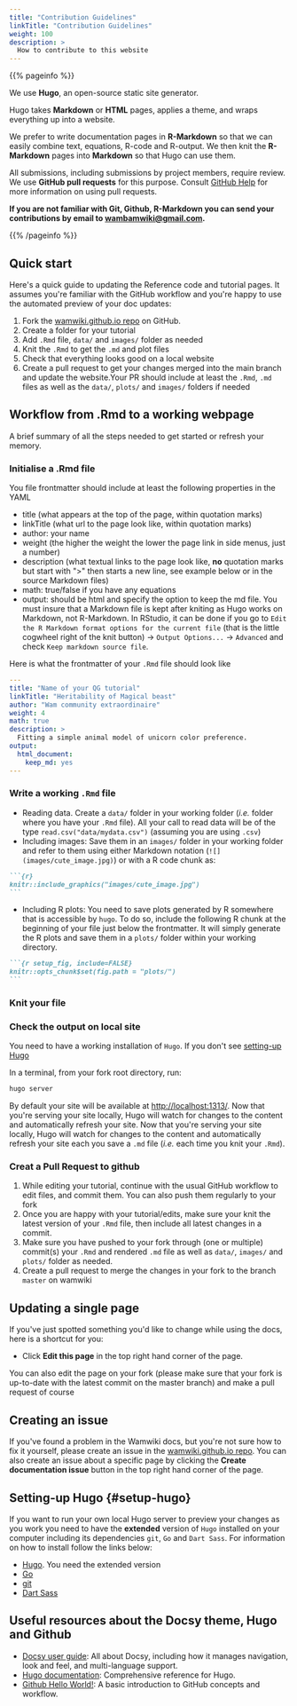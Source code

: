 ```yaml
---
title: "Contribution Guidelines"
linkTitle: "Contribution Guidelines"
weight: 100
description: >
  How to contribute to this website
---
```


{{% pageinfo %}}

We use **Hugo**, an open-source static site generator.

Hugo takes **Markdown** or **HTML** pages, applies a theme, and wraps everything up into a website.

We prefer to write documentation pages in **R-Markdown** so that we can easily combine text, equations, R-code and R-output.
We then knit the **R-Markdown** pages into **Markdown** so that Hugo can use them.

All submissions, including submissions by project members, require review. We
use **GitHub pull requests** for this purpose. Consult
[GitHub Help](https://help.github.com/articles/about-pull-requests/) for more
information on using pull requests.

**If you are not familiar with Git, Github, R-Markdown you can send your contributions by email to <wambamwiki@gmail.com>.**

{{% /pageinfo %}}

## Quick start

Here's a quick guide to updating the Reference code and tutorial pages. It assumes you're familiar with the
GitHub workflow and you're happy to use the automated preview of your doc
updates:

1. Fork the [wamwiki.github.io  repo](https://github.com/wamwiki/wamwiki.github.io) on GitHub.
1. Create a folder for your tutorial
1. Add `.Rmd` file, `data/` and `images/` folder as needed
1. Knit the  `.Rmd` to get the `.md` and plot files
1. Check that everything looks good on a local website
1. Create a pull request to get your changes merged into the main branch and update the website.Your PR should include at least the `.Rmd`, `.md` files as well as the `data/`, `plots/` and `images/` folders if needed

## Workflow from .Rmd to a working webpage

A brief summary of all the steps needed to get started or refresh your memory.

### Initialise a .Rmd file 

You file frontmatter should include at least the following properties in the YAML

  * title (what appears at the top of the page, within quotation marks)
  * linkTitle (what url to the page look like, within quotation marks)
  * author: your name
  * weight (the higher the weight the lower the page link in side menus, just a number)
  * description (what textual links to the page look like, **no** quotation marks but start with ">" then starts a new line, see example below or in the source Markdown files)
  * math: true/false if you have any equations
  * output: should be html and specify the option to keep the md file. You must insure that a Markdown file is kept after kniting as Hugo works on Markdown, not R-Markdown. In RStudio, it can be done if you go to `Edit the R Markdown format options for the current file` (that is the little cogwheel right of the knit button) -> `Output Options...` -> `Advanced` and check `Keep markdown source file`.

Here is what the frontmatter of your `.Rmd` file should look like

```yaml
---
title: "Name of your QG tutorial"
linkTitle: "Heritability of Magical beast"
author: "Wam community extraordinaire"
weight: 4
math: true
description: >
  Fitting a simple animal model of unicorn color preference.
output: 
  html_document: 
    keep_md: yes
---
```

### Write a working `.Rmd` file

  * Reading data. Create a `data/` folder in your working folder (*i.e.* folder where you have your `.Rmd` file). All your call to read data will be of the type `read.csv("data/mydata.csv")` (assuming you are using `.csv`)
  * Including images: Save them in an `images/` folder in your working folder and refer to them using either Markdown notation (`![](images/cute_image.jpg)`) or with a R code chunk as:

````md
```{r}
knitr::include_graphics("images/cute_image.jpg")
```
````

  * Including R plots: You need to save plots generated by R somewhere that is accessible by `hugo`. To do so, include the following R chunk at the beginning of your file just below the frontmatter. It will simply generate the R plots and save them in a `plots/` folder within your working directory.

````md
```{r setup_fig, include=FALSE}
knitr::opts_chunk$set(fig.path = "plots/")
```
````

### Knit your file


### Check the output on local site

You need to have a working installation of `Hugo`. If you don't see [setting-up Hugo](#setup-hugo)

In a terminal, from your fork root directory, run:

```bash
hugo server
```
By default your site will be available at <http://localhost:1313/>. Now that you're serving your site locally, Hugo will watch for changes to the content and automatically refresh your site. Now that you're serving your site locally, Hugo will watch for changes to the content and automatically refresh your site each you save a `.md` file (*i.e.* each time you knit your `.Rmd`).

### Creat a Pull Request to github

1. While editing your tutorial, continue with the usual GitHub workflow to edit files, and commit them. You can also push them regularly to your fork
1. Once you are happy with your tutorial/edits, make sure your knit the latest version of your `.Rmd` file, then include all latest changes in a commit.
1. Make sure you have pushed to your fork through (one or multiple) commit(s) your `.Rmd` and rendered `.md` file as well as `data/`, `images/` and `plots/` folder as needed.
1. Create a pull request to merge the changes in your fork to the branch `master` on wamwiki


## Updating a single page

If you've just spotted something you'd like to change while using the docs, here is a shortcut for you:

* Click **Edit this page** in the top right hand corner of the page.

You can also edit the page on your fork (please make sure that your fork is up-to-date with the latest commit on the master branch) and make a pull request of course

## Creating an issue

If you've found a problem in the Wamwiki docs, but you're not sure how to fix it yourself, please create an issue in the [wamwiki.github.io  repo](https://github.com/wamwiki/wamwiki.github.io/issues). You can also create an issue about a specific page by clicking the **Create documentation issue** button in the top right hand corner of the page.

## Setting-up Hugo {#setup-hugo}

If you want to run your own local Hugo server to preview your changes as you work you need to have the **extended** version of `Hugo` installed on your computer including its dependencies `git`, `Go` and `Dart Sass`. For information on how to install follow the links below:

* [Hugo](https://gohugo.io/installation/). You need the extended version
* [Go](https://go.dev/doc/install)
* [git](https://git-scm.com/book/en/v2/Getting-Started-Installing-Git)
* [Dart Sass](https://gohugo.io/hugo-pipes/transpile-sass-to-css/#dart-sass)

## Useful resources about the Docsy theme, Hugo and Github

* [Docsy user guide](https://www.docsy.dev/docs/): All about Docsy, including how it manages navigation, look and feel, and multi-language support.
* [Hugo documentation](https://gohugo.io/documentation/): Comprehensive reference for Hugo.
* [Github Hello World!](https://guides.github.com/activities/hello-world/): A basic introduction to GitHub concepts and workflow.
